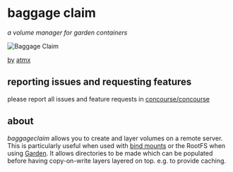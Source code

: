 # baggage claim

*a volume manager for garden containers*

![Baggage Claim](https://farm4.staticflickr.com/3365/4623535134_c88f474f8d_d.jpg)

[by](https://creativecommons.org/licenses/by-nc-nd/2.0/) [atmx](https://www.flickr.com/photos/atmtx/)

## reporting issues and requesting features

please report all issues and feature requests in [concourse/concourse](https://github.com/concourse/concourse/issues)

## about

*baggageclaim* allows you to create and layer volumes on a remote server. This
is particularly useful when used with [bind mounts][bind-mounts] or the RootFS
when using [Garden][garden]. It allows directories to be made which can be
populated before having copy-on-write layers layered on top. e.g. to provide
caching.

[bind-mounts]: http://man7.org/linux/man-pages/man8/mount.8.html#COMMAND-LINE_OPTIONS
[garden]: https://github.com/cloudfoundry-incubator/garden-linux
